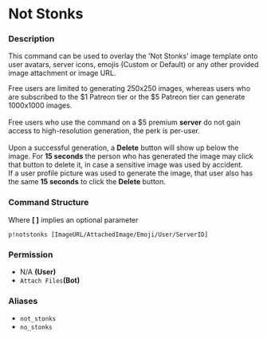 # Not Stonks

### Description

This command can be used to overlay the 'Not Stonks' image template onto user avatars, server icons, emojis (Custom or Default) or any other provided image attachment or image URL.

Free users are limited to generating 250x250 images, whereas users who are subscribed to the $1 Patreon tier or the $5 Patreon tier can generate 1000x1000 images.\
\
Free users who use the command on a $5 premium **server** do not gain access to high-resolution generation, the perk is per-user.\
\
Upon a successful generation, a **Delete** button will show up below the image. For **15 seconds** the person who has generated the image may click that button to delete it, in case a sensitive image was used by accident.\
If a user profile picture was used to generate the image, that user also has the same **15 seconds** to click the **Delete** button.

### Command Structure

Where **\[ ]** implies an optional parameter

```
p!notstonks [ImageURL/AttachedImage/Emoji/User/ServerID]
```

### **Permission**

* N/A **(User)**
* `Attach Files`**(Bot)**

### Aliases

* `not_stonks`
* `no_stonks`
